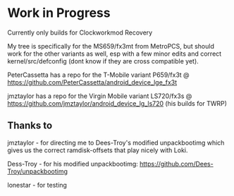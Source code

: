 Work in Progress
================

Currently only builds for Clockworkmod Recovery

My tree is specifically for the MS659/fx3mt from MetroPCS, but should work for the other variants as well, esp with a few minor edits and correct kernel/src/defconfig (dont know if they are cross compatible yet).

PeterCassetta has a repo for the T-Mobile variant P659/fx3t @ https://github.com/PeterCassetta/android_device_lge_fx3t

jmztaylor has a repo for the Virgin Mobile variant LS720/fx3s @ https://github.com/jmztaylor/android_device_lg_ls720 (his builds for TWRP)

Thanks to
---------
jmztaylor - for directing me to Dees-Troy's modified unpackbootimg which gives us the correct ramdisk-offsets that play nicely with Loki.

Dess-Troy - for his modified unpackbootimg: https://github.com/Dees-Troy/unpackbootimg

lonestar - for testing
